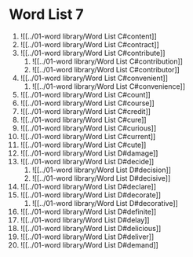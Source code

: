 # Word List 7

1. ![[../01-word library/Word List C#content]]
2. ![[../01-word library/Word List C#contract]]
3. ![[../01-word library/Word List C#contribute]]
	1. ![[../01-word library/Word List C#contribution]]
	2. ![[../01-word library/Word List C#contributor]]
4. ![[../01-word library/Word List C#convenient]]
	1. ![[../01-word library/Word List C#convenience]]
5. ![[../01-word library/Word List C#count]]
6. ![[../01-word library/Word List C#course]]
7. ![[../01-word library/Word List C#credit]]
8. ![[../01-word library/Word List C#cure]]
9. ![[../01-word library/Word List C#curious]]
10. ![[../01-word library/Word List C#current]]
11. ![[../01-word library/Word List C#cute]]
12. ![[../01-word library/Word List D#damage]]
13. ![[../01-word library/Word List D#decide]]
	1. ![[../01-word library/Word List D#decision]]
	2. ![[../01-word library/Word List D#decisive]]
14. ![[../01-word library/Word List D#declare]]
15. ![[../01-word library/Word List D#decorate]]
	1. ![[../01-word library/Word List D#decorative]]
16. ![[../01-word library/Word List D#definite]]
17. ![[../01-word library/Word List D#delay]]
18. ![[../01-word library/Word List D#delicious]]
19. ![[../01-word library/Word List D#deliver]]
20. ![[../01-word library/Word List D#demand]]
